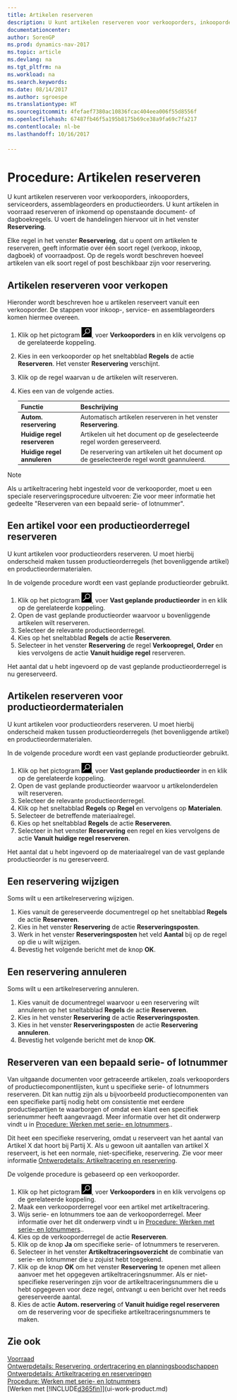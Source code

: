 ```yaml
---
title: Artikelen reserveren
description: U kunt artikelen reserveren voor verkooporders, inkooporders en productieorders. U kunt artikelen in voorraad reserveren of inkomend op openstaande documentregels.
documentationcenter: 
author: SorenGP
ms.prod: dynamics-nav-2017
ms.topic: article
ms.devlang: na
ms.tgt_pltfrm: na
ms.workload: na
ms.search.keywords: 
ms.date: 08/14/2017
ms.author: sgroespe
ms.translationtype: HT
ms.sourcegitcommit: 4fefaef7380ac10836fcac404eea006f55d8556f
ms.openlocfilehash: 67487fb46f5a195b8175b69ce38a9fa69c7fa217
ms.contentlocale: nl-be
ms.lasthandoff: 10/16/2017

---
```

# <a name="how-to-reserve-items"></a>Procedure: Artikelen reserveren
U kunt artikelen reserveren voor verkooporders, inkooporders, serviceorders, assemblageorders en productieorders. U kunt artikelen in voorraad reserveren of inkomend op openstaande document- of dagboekregels. U voert de handelingen hiervoor uit in het venster **Reservering**.

Elke regel in het venster **Reservering**, dat u opent om artikelen te reserveren, geeft informatie over één soort regel (verkoop, inkoop, dagboek) of voorraadpost. Op de regels wordt beschreven hoeveel artikelen van elk soort regel of post beschikbaar zijn voor reservering.

## <a name="to-reserve-items-for-sales"></a>Artikelen reserveren voor verkopen
Hieronder wordt beschreven hoe u artikelen reserveert vanuit een verkooporder. De stappen voor inkoop-, service- en assemblageorders komen hiermee overeen.  
1.  Klik op het pictogram ![Zoeken naar pagina of rapport](media/ui-search/search_small.png "pictogram Zoeken naar pagina of rapport"), voer **Verkooporders** in en klik vervolgens op de gerelateerde koppeling.  
2.  Kies in een verkooporder op het sneltabblad **Regels** de actie **Reserveren**. Het venster **Reservering** verschijnt.  
3. Klik op de regel waarvan u de artikelen wilt reserveren.  
4. Kies een van de volgende acties.  

    |**Functie**|**Beschrijving**|
    |------------------|---------------------|  
    |**Autom. reservering**|Automatisch artikelen reserveren in het venster **Reservering**.|  
    |**Huidige regel reserveren**|Artikelen uit het document op de geselecteerde regel worden gereserveerd.|  
    |**Huidige regel annuleren**|De reservering van artikelen uit het document op de geselecteerde regel wordt geannuleerd.|

> [!NOTE]  
>  Als u artikeltracering hebt ingesteld voor de verkooporder, moet u een speciale reserveringsprocedure uitvoeren: Zie voor meer informatie het gedeelte "Reserveren van een bepaald serie- of lotnummer".  

## <a name="to-reserve-an-item-for-a-production-order-line"></a>Een artikel voor een productieorderregel reserveren  
U kunt artikelen voor productieorders reserveren. U moet hierbij onderscheid maken tussen productieorderregels (het bovenliggende artikel) en productieordermaterialen.

In de volgende procedure wordt een vast geplande productieorder gebruikt.   
1. Klik op het pictogram ![Zoeken naar pagina of rapport](media/ui-search/search_small.png "pictogram Zoeken naar pagina of rapport"), voer **Vast geplande productieorder** in en klik op de gerelateerde koppeling.  
2. Open de vast geplande productieorder waarvoor u bovenliggende artikelen wilt reserveren.  
3. Selecteer de relevante productieorderregel.  
4. Kies op het sneltabblad **Regels** de actie **Reserveren**.
5. Selecteer in het venster **Reservering** de regel **Verkoopregel, Order** en kies vervolgens de actie **Vanuit huidige regel** reserveren.  

Het aantal dat u hebt ingevoerd op de vast geplande productieorderregel is nu gereserveerd.

## <a name="to-reserve-items-for-production-order-components"></a>Artikelen reserveren voor productieordermaterialen  
U kunt artikelen voor productieorders reserveren. U moet hierbij onderscheid maken tussen productieorderregels (het bovenliggende artikel) en productieordermaterialen.

In de volgende procedure wordt een vast geplande productieorder gebruikt.    
1. Klik op het pictogram ![Zoeken naar pagina of rapport](media/ui-search/search_small.png "pictogram Zoeken naar pagina of rapport"), voer **Vast geplande productieorder** in en klik op de gerelateerde koppeling.  
2. Open de vast geplande productieorder waarvoor u artikelonderdelen wilt reserveren.  
3. Selecteer de relevante productieorderregel.  
4. Klik op het sneltabblad **Regels** op **Regel** en vervolgens op **Materialen**.  
5. Selecteer de betreffende materiaalregel.  
6. Kies op het sneltabblad **Regels** de actie **Reserveren**.  
7. Selecteer in het venster **Reservering** een regel en kies vervolgens de actie **Vanuit huidige regel reserveren**.  

Het aantal dat u hebt ingevoerd op de materiaalregel van de vast geplande productieorder is nu gereserveerd.

## <a name="to-change-a-reservation"></a>Een reservering wijzigen  
Soms wilt u een artikelreservering wijzigen.   
1. Kies vanuit de gereserveerde documentregel op het sneltabblad **Regels** de actie **Reserveren**.  
2. Kies in het venster **Reservering** de actie **Reserveringsposten**.
3. Werk in het venster **Reserveringsposten** het veld **Aantal** bij op de regel op die u wilt wijzigen.
4. Bevestig het volgende bericht met de knop **OK**.

## <a name="to-cancel-a-reservation"></a>Een reservering annuleren  
Soms wilt u een artikelreservering annuleren.   
1. Kies vanuit de documentregel waarvoor u een reservering wilt annuleren op het sneltabblad **Regels** de actie **Reserveren**.  
2. Kies in het venster **Reservering** de actie **Reserveringsposten**.  
3.  Kies in het venster **Reserveringsposten** de actie **Reservering annuleren**.  
4.  Bevestig het volgende bericht met de knop **OK**.  

## <a name="to-reserve-a-specific-serial-or-lot-number"></a>Reserveren van een bepaald serie- of lotnummer  
Van uitgaande documenten voor getraceerde artikelen, zoals verkooporders of productiecomponentlijsten, kunt u specifieke serie- of lotnummers reserveren. Dit kan nuttig zijn als u bijvoorbeeld productiecomponenten van een specifieke partij nodig hebt om consistentie met eerdere productiepartijen te waarborgen of omdat een klant een specifiek serienummer heeft aangevraagd. Meer informatie over het dit onderwerp vindt u in [Procedure: Werken met serie- en lotnummers](inventory-how-work-item-tracking.md)..

Dit heet een specifieke reservering, omdat u reserveert van het aantal van Artikel X dat hoort bij Partij X. Als u gewoon uit aantallen van artikel X reserveert, is het een normale, niet-specifieke, reservering. Zie voor meer informatie [Ontwerpdetails: Artikeltracering en reservering](design-details-item-tracking-and-reservations.md).

De volgende procedure is gebaseerd op een verkooporder.    
1. Klik op het pictogram ![Zoeken naar pagina of rapport](media/ui-search/search_small.png "pictogram Zoeken naar pagina of rapport"), voer **Verkooporders** in en klik vervolgens op de gerelateerde koppeling.  
2. Maak een verkooporderregel voor een artikel met artikeltracering.  
3. Wijs serie- en lotnummers toe aan de verkooporderregel. Meer informatie over het dit onderwerp vindt u in [Procedure: Werken met serie- en lotnummers](inventory-how-work-item-tracking.md)..
4. Kies op de verkooporderregel de actie **Reserveren**.  
5. Klik op de knop **Ja** om specifieke serie- of lotnummers te reserveren.  
6. Selecteer in het venster **Artikeltraceringsoverzicht** de combinatie van serie- en lotnummer die u zojuist hebt toegekend.  
7. Klik op de knop **OK** om het venster **Reservering** te openen met alleen aanvoer met het opgegeven artikeltraceringsnummer. Als er niet-specifieke reserveringen zijn voor de artikeltraceringsnummers die u hebt opgegeven voor deze regel, ontvangt u een bericht over het reeds gereserveerde aantal.  
8. Kies de actie **Autom. reservering** of **Vanuit huidige regel reserveren** om de reservering voor de specifieke artikeltraceringsnummers te maken.

## <a name="see-also"></a>Zie ook
[Voorraad](inventory-manage-inventory.md)  
[Ontwerpdetails: Reservering, ordertracering en planningsboodschappen](design-details-reservation-order-tracking-and-action-messaging.md)  
[Ontwerpdetails: Artikeltracering en reserveringen](design-details-item-tracking-and-reservations.md)  
[Procedure: Werken met serie- en lotnummers](inventory-how-work-item-tracking.md)  
[Werken met [!INCLUDE[d365fin](includes/d365fin_md.md)]](ui-work-product.md)


